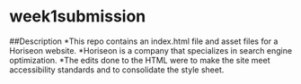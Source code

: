# week1submission

##Description
*This repo contains an index.html file and asset files for a Horiseon website. 
*Horiseon is a company that specializes in search engine optimization.
*The edits done to the HTML were to make the site meet accessibility standards and to consolidate the style sheet.

